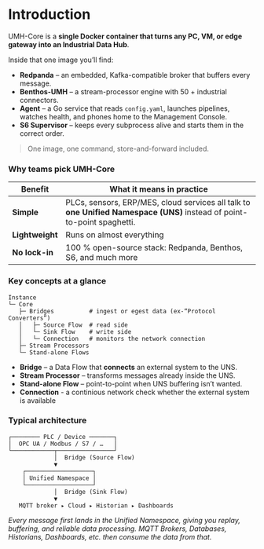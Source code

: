 # Introduction

UMH-Core is a **single Docker container that turns any PC, VM, or edge gateway into an Industrial Data Hub**.

Inside that one image you’ll find:

* **Redpanda** – an embedded, Kafka-compatible broker that buffers every message.
* **Benthos-UMH** – a stream-processor engine with 50 + industrial connectors.
* **Agent** – a Go service that reads `config.yaml`, launches pipelines, watches health, and phones home to the Management Console.
* **S6 Supervisor** – keeps every subprocess alive and starts them in the correct order.

> One image, one command, store-and-forward included.

### Why teams pick UMH-Core

| Benefit         | What it means in practice                                                                                               |
| --------------- | ----------------------------------------------------------------------------------------------------------------------- |
| **Simple**      | PLCs, sensors, ERP/MES, cloud services all talk to **one Unified Namespace (UNS)** instead of point-to-point spaghetti. |
| **Lightweight** | Runs on almost everything                                                                                               |
| **No lock-in**  | 100 % open-source stack: Redpanda, Benthos, S6, and much more                                                           |

### Key concepts at a glance

```
Instance
└─ Core
   ├─ Bridges          # ingest or egest data (ex-“Protocol Converters”)
   │   ├─ Source Flow  # read side
   │   └─ Sink Flow    # write side
   │   └─ Connection   # monitors the network connection
   ├─ Stream Processors 
   └─ Stand-alone Flows
```

* **Bridge** – a Data Flow that **connects** an external system to the UNS.
* **Stream Processor** – transforms messages already inside the UNS.
* **Stand-alone Flow** – point-to-point when UNS buffering isn’t wanted.
* **Connection** - a continious network check whether the external system is available

### Typical architecture

```
┌──────── PLC / Device ───────┐
│  OPC UA / Modbus / S7 / …   │
└────────────┬────────────────┘
             │  Bridge (Source Flow)
             ▼
    ┌───────────────────┐
    │ Unified Namespace │
    └───────────────────┘
             │  Bridge (Sink Flow)
             ▼
   MQTT broker ▸ Cloud ▸ Historian ▸ Dashboards
```

_Every message first lands in the Unified Namespace, giving you replay, buffering, and reliable data processing. MQTT Brokers, Databases, Historians, Dashboards, etc. then consume the data from that._
